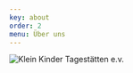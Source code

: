 ```yaml
---
key: about
order: 2
menu: Über uns
---
```

![Klein Kinder Tagestätten e.v.](http://losglobos.de/img/kkt.png)
